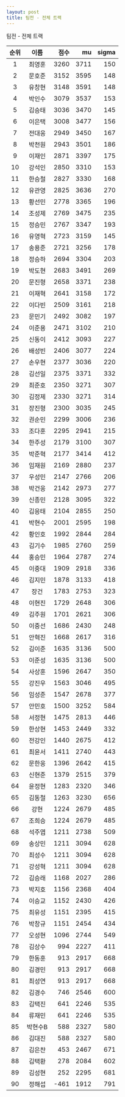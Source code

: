 ```yaml
---
layout: post
title: 팀전 - 전체 트랙
---
```


팀전 - 전체 트랙

| 순위 | 이름 | 점수 | mu | sigma |
|:---:|:---:|---:|---:|---:|
| 1 | 최영훈 | 3260 | 3711 | 150 |
| 2 | 문호준 | 3152 | 3595 | 148 |
| 3 | 유창현 | 3148 | 3591 | 148 |
| 4 | 박인수 | 3079 | 3537 | 153 |
| 5 | 김승태 | 3036 | 3470 | 145 |
| 6 | 이은택 | 3008 | 3477 | 156 |
| 7 | 전대웅 | 2949 | 3450 | 167 |
| 8 | 박천원 | 2943 | 3501 | 186 |
| 9 | 이재인 | 2871 | 3397 | 175 |
| 10 | 강석인 | 2850 | 3310 | 153 |
| 11 | 한승철 | 2827 | 3330 | 168 |
| 12 | 유관영 | 2825 | 3636 | 270 |
| 13 | 황선민 | 2778 | 3365 | 196 |
| 14 | 조성제 | 2769 | 3475 | 235 |
| 15 | 정승민 | 2767 | 3347 | 193 |
| 16 | 유영혁 | 2723 | 3159 | 145 |
| 17 | 송용준 | 2721 | 3256 | 178 |
| 18 | 정승하 | 2694 | 3304 | 203 |
| 19 | 박도현 | 2683 | 3491 | 269 |
| 20 | 문진형 | 2658 | 3371 | 238 |
| 21 | 이재혁 | 2641 | 3158 | 172 |
| 22 | 이다빈 | 2509 | 3161 | 218 |
| 23 | 문민기 | 2492 | 3082 | 197 |
| 24 | 이준용 | 2471 | 3102 | 210 |
| 25 | 신동이 | 2412 | 3093 | 227 |
| 26 | 배성빈 | 2406 | 3077 | 224 |
| 27 | 손우현 | 2377 | 3036 | 220 |
| 28 | 김선일 | 2375 | 3371 | 332 |
| 29 | 최준호 | 2350 | 3271 | 307 |
| 30 | 김정제 | 2330 | 3271 | 314 |
| 31 | 장진형 | 2300 | 3035 | 245 |
| 32 | 권순민 | 2299 | 3006 | 236 |
| 33 | 조다훈 | 2295 | 2941 | 215 |
| 34 | 한주성 | 2179 | 3100 | 307 |
| 35 | 박준혁 | 2177 | 3414 | 412 |
| 36 | 임재원 | 2169 | 2880 | 237 |
| 37 | 우성민 | 2147 | 2766 | 206 |
| 38 | 박건웅 | 2142 | 2973 | 277 |
| 39 | 신종민 | 2128 | 3095 | 322 |
| 40 | 김응태 | 2104 | 2855 | 250 |
| 41 | 박현수 | 2001 | 2595 | 198 |
| 42 | 황인호 | 1992 | 2844 | 284 |
| 43 | 김기수 | 1985 | 2760 | 259 |
| 44 | 홍승민 | 1964 | 2787 | 274 |
| 45 | 이중대 | 1909 | 2918 | 336 |
| 46 | 김지민 | 1878 | 3133 | 418 |
| 47 | 장건 | 1783 | 2753 | 323 |
| 48 | 이현진 | 1729 | 2648 | 306 |
| 49 | 김주원 | 1701 | 2621 | 306 |
| 50 | 이중선 | 1686 | 2430 | 248 |
| 51 | 안혁진 | 1668 | 2617 | 316 |
| 52 | 김이준 | 1635 | 3136 | 500 |
| 53 | 이준성 | 1635 | 3136 | 500 |
| 54 | 사상훈 | 1596 | 2647 | 350 |
| 55 | 강진우 | 1563 | 3046 | 495 |
| 56 | 임성준 | 1547 | 2678 | 377 |
| 57 | 안민호 | 1500 | 3252 | 584 |
| 58 | 서정현 | 1475 | 2813 | 446 |
| 59 | 한상현 | 1453 | 2449 | 332 |
| 60 | 전강인 | 1440 | 2675 | 412 |
| 61 | 최윤서 | 1411 | 2740 | 443 |
| 62 | 문한웅 | 1396 | 2642 | 415 |
| 63 | 신현준 | 1379 | 2515 | 379 |
| 64 | 윤정현 | 1283 | 2320 | 346 |
| 65 | 김동철 | 1263 | 3230 | 656 |
| 66 | 강현 | 1224 | 2679 | 485 |
| 67 | 조희승 | 1224 | 2679 | 485 |
| 68 | 석주엽 | 1211 | 2738 | 509 |
| 69 | 송상민 | 1211 | 3094 | 628 |
| 70 | 최성수 | 1211 | 3094 | 628 |
| 71 | 강성혁 | 1211 | 3094 | 628 |
| 72 | 김승래 | 1168 | 2027 | 286 |
| 73 | 박지호 | 1156 | 2368 | 404 |
| 74 | 이승교 | 1152 | 2430 | 426 |
| 75 | 최유성 | 1151 | 2395 | 415 |
| 76 | 박창규 | 1151 | 2454 | 434 |
| 77 | 오성현 | 1096 | 2744 | 549 |
| 78 | 김상수 | 994 | 2227 | 411 |
| 79 | 한동훈 | 913 | 2917 | 668 |
| 80 | 김경민 | 913 | 2917 | 668 |
| 81 | 최성연 | 913 | 2917 | 668 |
| 82 | 김경수 | 746 | 2546 | 600 |
| 83 | 김택진 | 641 | 2246 | 535 |
| 84 | 류재민 | 641 | 2246 | 535 |
| 85 | 박현수B | 588 | 2327 | 580 |
| 86 | 김대진 | 588 | 2327 | 580 |
| 87 | 김은찬 | 453 | 2467 | 671 |
| 88 | 김택환 | 278 | 2084 | 602 |
| 89 | 김성현 | 252 | 2295 | 681 |
| 90 | 정해섭 | -461 | 1912 | 791 |
